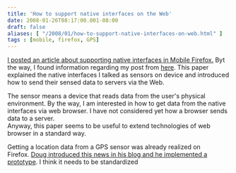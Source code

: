 ```yaml
---
title: 'How to support native interfaces on the Web'
date: 2008-01-26T08:17:00.001-08:00
draft: false
aliases: [ "/2008/01/how-to-support-native-interfaces-on-web.html" ]
tags : [mobile, firefox, GPS]
---
```


[I posted an article about supporting native interfaces in Mobile Firefox.](http://joone4u.blogspot.com/2008/01/ideas-on-supporting-native-interfaces.html) Byt the way, I found information regarding my post from [here](http://www2003.org/cdrom/papers/refereed/p643/p643-barton-final.htm). This paper explained the native interfaces I talked as sensors on device and introduced how to send their sensed data to servers via the Web.  
  
The sensor means a device that reads data from the user's physical environment. By the way, I am interested in how to get data from the native interfaces via web browser. I have not considered yet how a browser sends data to a server.  
Anyway, this paper seems to be useful to extend technologies of web browser in a standard way.  
  
Getting a location data from a GPS sensor was already realized on Firefox. [Doug introduced this news in his blog and he implemented a prototype](http://dougt.wordpress.com/2008/01/16/skyhook-doggone-well-2/). I think it needs to be standardized